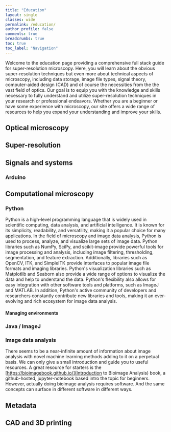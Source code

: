```yaml
---
title: "Education"
layout: single
classes: wide
permalink: /education/
author_profile: false
comments: true
breadcrumbs: true
toc: true
toc_label: "Navigation"
---
```


Welcome to the education page providing a comprehensive full stack guide for super-resolution microscopy. 
    Here, you will learn about the obvious super-resolution techniques but even more about technical aspects of microscopy, including data storage, image file types, signal theory, computer-aided design (CAD) and of course the necessities from the the vast field of optics.
    Our goal is to equip you with the knowledge and skills necessary to fully understand and utilize super-resolution techniques in your research or professional endeavors. 
    Whether you are a beginner or have some experience with microscopy, our site offers a wide range of resources to help you expand your understanding and improve your skills.


## Optical microscopy



## Super-resolution



## Signals and systems

### Arduino



## Computational microscopy


### Python

Python is a high-level programming language that is widely used in scientific computing, data analysis, and artificial intelligence. It is known for its simplicity, readability, and versatility, making it a popular choice for many applications.
In the field of microscopy and image data analysis, Python is used to process, analyze, and visualize large sets of image data. Python libraries such as NumPy, SciPy, and scikit-image provide powerful tools for image processing and analysis, including image filtering, thresholding, segmentation, and feature extraction. 
Additionally, libraries such as OpenCV, ITK, and SimpleITK provide interfaces to popular image file formats and imaging libraries. Python's visualization libraries such as Matplotlib and Seaborn also provide a wide range of options to visualize the data and help to understand the data.
Python's flexibility also allows for easy integration with other software tools and platforms, such as ImageJ and MATLAB. In addition, Python's active community of developers and researchers constantly contribute new libraries and tools, making it an ever-evolving and rich ecosystem for image data analysis.

#### Managing environments

### Java / ImageJ


### Image data analysis
There seems to be a near-infinite amount of information about image analysis with novel machine learning methods adding to it on a perpetual basis. We can only give a small introduction and guide you to useful resources. 
A great resource for starters is the [https://bioimagebook.github.io/](Introduction to Bioimage Analysis) book, a github-hosted, jupyter-notebook based intro the topic for beginners. 
However, actually doing bioimage analysis requires software. And the same concepts can surface in different software in different ways.



## Metadata


## CAD and 3D printing





